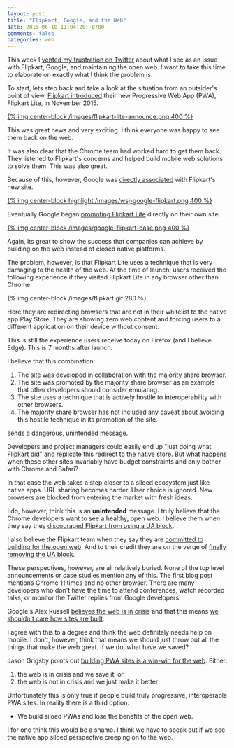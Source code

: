 ```yaml
---
layout: post
title: "Flipkart, Google, and the Web"
date: 2016-06-10 11:04:20 -0700
comments: false
categories: web
---
```


This week I [vented my frustration on Twitter][] about what I see as an issue
with Flipkart, Google, and maintaining the open web.  I want to take this time
to elaborate on exactly what I think the problem is.

<!-- more -->

To start, lets step back and take a look at the situation from an outsider's
point of view.  [Flipkart introduced][] their new Progressive Web App (PWA),
Flipkart Lite, in November 2015.

<a href="https://medium.com/@AdityaPunjani/building-flipkart-lite-a-progressive-web-app-2c211e641883#.8s518y8ke">
{% img center-block /images/flipkart-lite-announce.png 400 %}
</a>

This was great news and very exciting.  I think everyone was happy to see
them back on the web.

It was also clear that the Chrome team had worked hard to get them back.  They
listened to Flipkart's concerns and helped build mobile web solutions to solve
them.  This was also great.

Because of this, however, Google was [directly associated][] with Flipkart's
new site.

<a href="http://blogs.wsj.com/digits/2015/11/09/google-lures-flipkart-back-to-the-mobile-web/">
{% img center-block highlight /images/wsj-google-flipkart.png 400 %}
</a>

Eventually Google began [promoting Flipkart Lite][] directly on their own site.

<a href="https://developers.google.com/web/showcase/2016/flipkart">
{% img center-block /images/google-flipkart-case.png 400 %}
</a>

Again, its great to show the success that companies can achieve by building on
the web instead of closed native platforms.

The problem, however, is that Flipkart Lite uses a technique that is very
damaging to the health of the web.  At the time of launch, users received
the following experience if they visited Flipkart Lite in any browser other than
Chrome:

{% img center-block /images/flipkart.gif 280 %}

Here they are redirecting browsers that are not in their whitelist to the
native app Play Store.  They are showing zero web content and forcing
users to a different application on their device without consent.

This is still the experience users receive today on Firefox (and I believe
Edge).  This is 7 months after launch.

I believe that this combination:

1. The site was developed in collaboration with the majority share browser.
2. The site was promoted by the majority share browser as an example that
   other developers should consider emulating.
3. The site uses a technique that is actively hostile to interoperability with
   other browsers.
4. The majority share browser has not included any caveat about avoiding this
   hostile technique in its promotion of the site.

sends a dangerous, unintended message.

Developers and project managers could easily end up "just doing what Flipkart
did" and replicate this redirect to the native store.  But what happens when
these other sites invariably have budget constraints and only bother with Chrome
and Safari?

In that case the web takes a step closer to a siloed ecosystem just like native
apps.  URL sharing becomes harder.  User choice is ignored.  New browsers are
blocked from entering the market with fresh ideas.

I do, however, think this is an **unintended** message.  I truly believe that the Chrome
developers want to see a healthy, open web.  I believe them when they say they
[discouraged Flipkart from using a UA block][].

I also believe the Flipkart team when they say they are
[committed to building for the open web][].  And to their credit they are on the
verge of [finally removing the UA block][].

These perspectives, however, are all relatively buried.  None of the top level
announcements or case studies mention any of this.  The first blog post mentions
Chrome 11 times and no other browser.  There are many developers who don't
have the time to attend conferences, watch recorded talks, or monitor the
Twitter replies from Google developers.

Google's Alex Russell [believes the web is in crisis][] and that this means
[we shouldn't care how sites are built][].

I agree with this to a degree and think the web definitely needs help on mobile.
I don't, however, think that means we should just throw out all the things that
make the web great.  If we do, what have we saved?

Jason Grigsby points out [building PWA sites is a win-win for the web][].  Either:

1. the web is in crisis and we save it, or
2. the web is not in crisis and we just make it better

Unfortunately this is only true if people build truly progressive, interoperable
PWA sites.  In reality there is a third option:

* We build siloed PWAs and lose the benefits of the open web.

I for one think this would be a shame.  I think we have to speak out if we
see the native app siloed perspective creeping on to the web.

[vented my frustration on Twitter]: https://twitter.com/wanderview/status/740506444211073024
[Flipkart introduced]: https://medium.com/@AdityaPunjani/building-flipkart-lite-a-progressive-web-app-2c211e641883#.8s518y8ke
[directly associated]: http://blogs.wsj.com/digits/2015/11/09/google-lures-flipkart-back-to-the-mobile-web/
[promoting Flipkart Lite]: http://blogs.wsj.com/digits/2015/11/09/google-lures-flipkart-back-to-the-mobile-web/
[discouraged Flipkart from using a UA block]: https://twitter.com/slightlylate/status/740557181989195776
[committed to building for the open web]: https://www.youtube.com/watch?v=fGTUIlEM0m8&feature=youtu.be&t=1153
[finally removing the UA block]: https://twitter.com/adityapunjani/status/740547472905240577
[believes the web is in crisis]: https://twitter.com/slightlylate/status/740227744340926464
[we shouldn't care how sites are built]: https://twitter.com/slightlylate/status/740228592794107905
[building PWA sites is a win-win for the web]: http://blog.cloudfour.com/android-instant-apps-progressive-web-apps-and-the-future-of-the-web/
